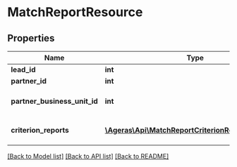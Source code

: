 # MatchReportResource

## Properties
Name | Type | Description | Notes
------------ | ------------- | ------------- | -------------
**lead_id** | **int** | Lead ID. | [optional] 
**partner_id** | **int** | Partner ID. | [optional] 
**partner_business_unit_id** | **int** | Partner business unit ID. | [optional] 
**criterion_reports** | [**\Ageras\Api\MatchReportCriterionReportResource[]**](MatchReportCriterionReportResource.md) | List of criteiron reports. | [optional] 

[[Back to Model list]](../README.md#documentation-for-models) [[Back to API list]](../README.md#documentation-for-api-endpoints) [[Back to README]](../README.md)


